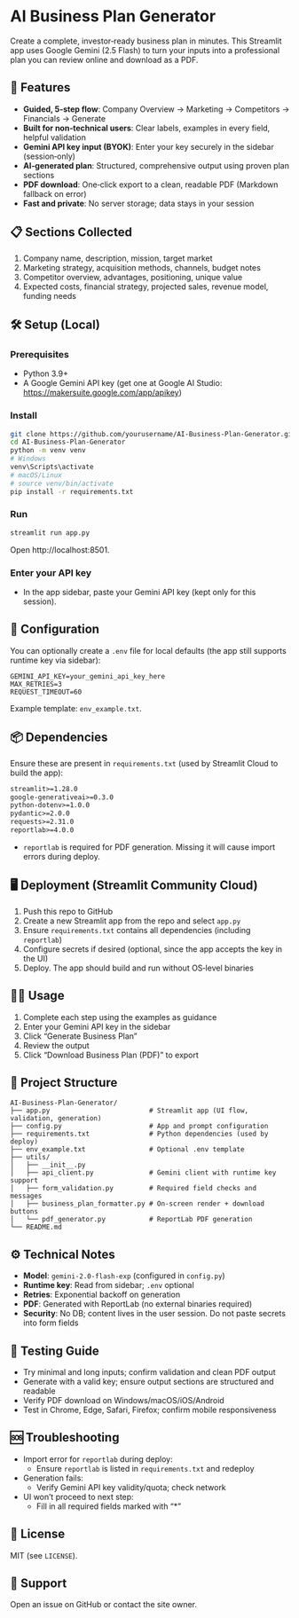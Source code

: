 # AI Business Plan Generator

Create a complete, investor‑ready business plan in minutes. This Streamlit app uses Google Gemini (2.5 Flash) to turn your inputs into a professional plan you can review online and download as a PDF.

## 🚀 Features
- **Guided, 5‑step flow**: Company Overview → Marketing → Competitors → Financials → Generate
- **Built for non‑technical users**: Clear labels, examples in every field, helpful validation
- **Gemini API key input (BYOK)**: Enter your key securely in the sidebar (session‑only)
- **AI‑generated plan**: Structured, comprehensive output using proven plan sections
- **PDF download**: One‑click export to a clean, readable PDF (Markdown fallback on error)
- **Fast and private**: No server storage; data stays in your session

## 📋 Sections Collected
1. Company name, description, mission, target market
2. Marketing strategy, acquisition methods, channels, budget notes
3. Competitor overview, advantages, positioning, unique value
4. Expected costs, financial strategy, projected sales, revenue model, funding needs

## 🛠️ Setup (Local)
### Prerequisites
- Python 3.9+
- A Google Gemini API key (get one at Google AI Studio: https://makersuite.google.com/app/apikey)

### Install
```bash
git clone https://github.com/yourusername/AI-Business-Plan-Generator.git
cd AI-Business-Plan-Generator
python -m venv venv
# Windows
venv\Scripts\activate
# macOS/Linux
# source venv/bin/activate
pip install -r requirements.txt
```

### Run
```bash
streamlit run app.py
```
Open http://localhost:8501.

### Enter your API key
- In the app sidebar, paste your Gemini API key (kept only for this session).

## 🔧 Configuration
You can optionally create a `.env` file for local defaults (the app still supports runtime key via sidebar):
```env
GEMINI_API_KEY=your_gemini_api_key_here
MAX_RETRIES=3
REQUEST_TIMEOUT=60
```
Example template: `env_example.txt`.

## 📦 Dependencies
Ensure these are present in `requirements.txt` (used by Streamlit Cloud to build the app):
```txt
streamlit>=1.28.0
google-generativeai>=0.3.0
python-dotenv>=1.0.0
pydantic>=2.0.0
requests>=2.31.0
reportlab>=4.0.0
```
- `reportlab` is required for PDF generation. Missing it will cause import errors during deploy.

## 🖥️ Deployment (Streamlit Community Cloud)
1. Push this repo to GitHub
2. Create a new Streamlit app from the repo and select `app.py`
3. Ensure `requirements.txt` contains all dependencies (including `reportlab`)
4. Configure secrets if desired (optional, since the app accepts the key in the UI)
5. Deploy. The app should build and run without OS‑level binaries

## 🧑‍💻 Usage
1. Complete each step using the examples as guidance
2. Enter your Gemini API key in the sidebar
3. Click “Generate Business Plan”
4. Review the output
5. Click “Download Business Plan (PDF)” to export

## 🧱 Project Structure
```
AI-Business-Plan-Generator/
├── app.py                         # Streamlit app (UI flow, validation, generation)
├── config.py                      # App and prompt configuration
├── requirements.txt               # Python dependencies (used by deploy)
├── env_example.txt                # Optional .env template
├── utils/
│   ├── __init__.py
│   ├── api_client.py              # Gemini client with runtime key support
│   ├── form_validation.py         # Required field checks and messages
│   ├── business_plan_formatter.py # On-screen render + download buttons
│   └── pdf_generator.py           # ReportLab PDF generation
└── README.md
```

## ⚙️ Technical Notes
- **Model**: `gemini-2.0-flash-exp` (configured in `config.py`)
- **Runtime key**: Read from sidebar; `.env` optional
- **Retries**: Exponential backoff on generation
- **PDF**: Generated with ReportLab (no external binaries required)
- **Security**: No DB; content lives in the user session. Do not paste secrets into form fields

## 🧪 Testing Guide
- Try minimal and long inputs; confirm validation and clean PDF output
- Generate with a valid key; ensure output sections are structured and readable
- Verify PDF download on Windows/macOS/iOS/Android
- Test in Chrome, Edge, Safari, Firefox; confirm mobile responsiveness

## 🆘 Troubleshooting
- Import error for `reportlab` during deploy:
  - Ensure `reportlab` is listed in `requirements.txt` and redeploy
- Generation fails:
  - Verify Gemini API key validity/quota; check network
- UI won’t proceed to next step:
  - Fill in all required fields marked with “*”

## 📄 License
MIT (see `LICENSE`).

## 🙋 Support
Open an issue on GitHub or contact the site owner.
